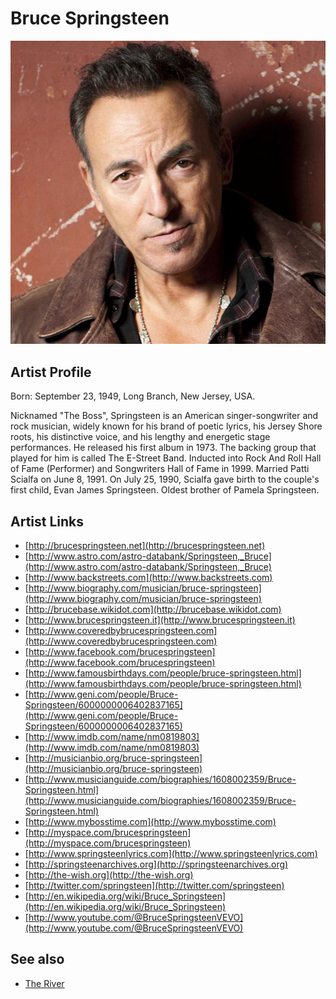 # Bruce Springsteen

![](../../assets/artists/Bruce_Springsteen.png)

## Artist Profile

Born: September 23, 1949, Long Branch, New Jersey, USA.

Nicknamed "The Boss", Springsteen is an American singer-songwriter and rock musician, widely known for his brand of poetic lyrics, his Jersey Shore roots, his distinctive voice, and his lengthy and energetic stage performances. He released his first album in 1973. The backing group that played for him is called The E-Street Band.
Inducted into Rock And Roll Hall of Fame (Performer) and Songwriters Hall of Fame in 1999.
Married Patti Scialfa on June 8, 1991. On July 25, 1990, Scialfa gave birth to the couple's first child, Evan James Springsteen.
Oldest brother of Pamela Springsteen.

## Artist Links

- [http://brucespringsteen.net](http://brucespringsteen.net)
- [http://www.astro.com/astro-databank/Springsteen,_Bruce](http://www.astro.com/astro-databank/Springsteen,_Bruce)
- [http://www.backstreets.com](http://www.backstreets.com)
- [http://www.biography.com/musician/bruce-springsteen](http://www.biography.com/musician/bruce-springsteen)
- [http://brucebase.wikidot.com](http://brucebase.wikidot.com)
- [http://www.brucespringsteen.it](http://www.brucespringsteen.it)
- [http://www.coveredbybrucespringsteen.com](http://www.coveredbybrucespringsteen.com)
- [http://www.facebook.com/brucespringsteen](http://www.facebook.com/brucespringsteen)
- [http://www.famousbirthdays.com/people/bruce-springsteen.html](http://www.famousbirthdays.com/people/bruce-springsteen.html)
- [http://www.geni.com/people/Bruce-Springsteen/6000000006402837165](http://www.geni.com/people/Bruce-Springsteen/6000000006402837165)
- [http://www.imdb.com/name/nm0819803](http://www.imdb.com/name/nm0819803)
- [http://musicianbio.org/bruce-springsteen](http://musicianbio.org/bruce-springsteen)
- [http://www.musicianguide.com/biographies/1608002359/Bruce-Springsteen.html](http://www.musicianguide.com/biographies/1608002359/Bruce-Springsteen.html)
- [http://www.mybosstime.com](http://www.mybosstime.com)
- [http://myspace.com/brucespringsteen](http://myspace.com/brucespringsteen)
- [http://www.springsteenlyrics.com](http://www.springsteenlyrics.com)
- [http://springsteenarchives.org](http://springsteenarchives.org)
- [http://the-wish.org](http://the-wish.org)
- [http://twitter.com/springsteen](http://twitter.com/springsteen)
- [http://en.wikipedia.org/wiki/Bruce_Springsteen](http://en.wikipedia.org/wiki/Bruce_Springsteen)
- [http://www.youtube.com/@BruceSpringsteenVEVO](http://www.youtube.com/@BruceSpringsteenVEVO)


## See also

- [The River](The_River.md)
